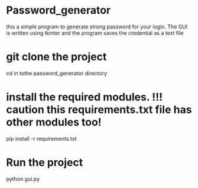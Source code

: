 # Password_generator
this a simple program to generate strong password for your login. The GUI is written using tkinter and  the program saves the credential as a text file
# git clone the project
cd in tothe password_generator directory
# install the required modules. !!! caution this requirements.txt file has other modules too!
pip install -r requirements.txt
# Run the project 
python gui.py
